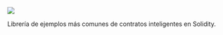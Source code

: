 ![](https://img.shields.io/badge/Code-Solidity-informational?style=flat&logo=solidity&logoColor=white&color=black)

Librería de ejemplos más comunes de contratos inteligentes en Solidity.
